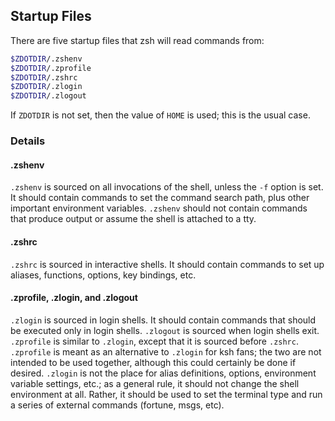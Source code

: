 ## Startup Files

There are five startup files that zsh will read commands from:

```bash
$ZDOTDIR/.zshenv
$ZDOTDIR/.zprofile
$ZDOTDIR/.zshrc
$ZDOTDIR/.zlogin
$ZDOTDIR/.zlogout
```

If `ZDOTDIR` is not set, then the value of `HOME` is used; this is the usual
case.

### Details

#### .zshenv

`.zshenv` is sourced on all invocations of the shell, unless the `-f` option is
set. It should contain commands to set the command search path, plus other
important environment variables. `.zshenv` should not contain commands that
produce output or assume the shell is attached to a tty.

#### .zshrc

`.zshrc` is sourced in interactive shells. It should contain commands to set up
aliases, functions, options, key bindings, etc.

#### .zprofile, .zlogin, and .zlogout

`.zlogin` is sourced in login shells. It should contain commands that should be
executed only in login shells. `.zlogout` is sourced when login shells exit.
`.zprofile` is similar to `.zlogin`, except that it is sourced before `.zshrc`.
`.zprofile` is meant as an alternative to `.zlogin` for ksh fans; the two are
not intended to be used together, although this could certainly be done if
desired. `.zlogin` is not the place for alias definitions, options, environment
variable settings, etc.; as a general rule, it should not change the shell
environment at all. Rather, it should be used to set the terminal type and run a
series of external commands (fortune, msgs, etc).
